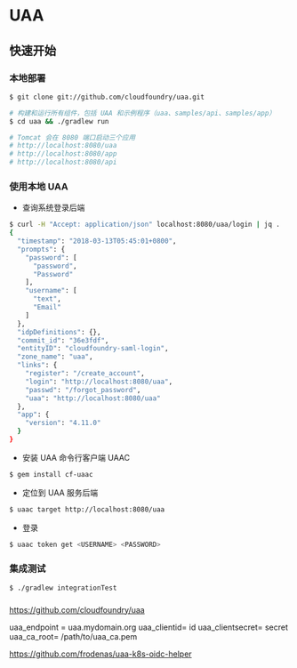 # UAA

## 快速开始

### 本地部署

```bash
$ git clone git://github.com/cloudfoundry/uaa.git

# 构建和运行所有组件，包括 UAA 和示例程序（uaa、samples/api、samples/app）
$ cd uaa && ./gradlew run

# Tomcat 会在 8080 端口启动三个应用
# http://localhost:8080/uaa
# http://localhost:8080/app
# http://localhost:8080/api
```

### 使用本地 UAA

* 查询系统登录后端

```bash
$ curl -H "Accept: application/json" localhost:8080/uaa/login | jq .
{
  "timestamp": "2018-03-13T05:45:01+0800",
  "prompts": {
    "password": [
      "password",
      "Password"
    ],
    "username": [
      "text",
      "Email"
    ]
  },
  "idpDefinitions": {},
  "commit_id": "36e3fdf",
  "entityID": "cloudfoundry-saml-login",
  "zone_name": "uaa",
  "links": {
    "register": "/create_account",
    "login": "http://localhost:8080/uaa",
    "passwd": "/forgot_password",
    "uaa": "http://localhost:8080/uaa"
  },
  "app": {
    "version": "4.11.0"
  }
}
```

* 安装 UAA 命令行客户端 UAAC

```bash
$ gem install cf-uaac
```

* 定位到 UAA 服务后端

```bash
$ uaac target http://localhost:8080/uaa
```

* 登录

```bash
$ uaac token get <USERNAME> <PASSWORD>
```

### 集成测试

```bash
$ ./gradlew integrationTest
```


### 



https://github.com/cloudfoundry/uaa


uaa_endpoint = uaa.mydomain.org
uaa_clientid= id
uaa_clientsecret= secret
uaa_ca_root= /path/to/uaa_ca.pem



https://github.com/frodenas/uaa-k8s-oidc-helper
